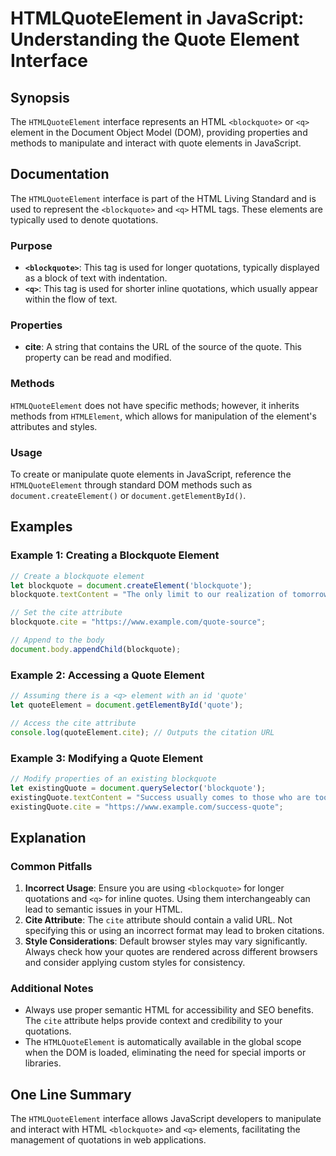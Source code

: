 <!--
Meta Description: # HTMLQuoteElement in JavaScript: Understanding the Quote Element Interface ## Synopsis The `HTMLQuoteElement` interface represents an HTML `<blockquo...
Meta Keywords: blockquote, quote, cite, element, htmlquoteelement
-->

# HTMLQuoteElement in JavaScript: Understanding the Quote Element Interface

## Synopsis
The `HTMLQuoteElement` interface represents an HTML `<blockquote>` or `<q>` element in the Document Object Model (DOM), providing properties and methods to manipulate and interact with quote elements in JavaScript.

## Documentation
The `HTMLQuoteElement` interface is part of the HTML Living Standard and is used to represent the `<blockquote>` and `<q>` HTML tags. These elements are typically used to denote quotations. 

### Purpose
- **`<blockquote>`**: This tag is used for longer quotations, typically displayed as a block of text with indentation.
- **`<q>`**: This tag is used for shorter inline quotations, which usually appear within the flow of text.

### Properties
- **cite**: A string that contains the URL of the source of the quote. This property can be read and modified.
  
### Methods
`HTMLQuoteElement` does not have specific methods; however, it inherits methods from `HTMLElement`, which allows for manipulation of the element's attributes and styles.

### Usage
To create or manipulate quote elements in JavaScript, reference the `HTMLQuoteElement` through standard DOM methods such as `document.createElement()` or `document.getElementById()`.

## Examples

### Example 1: Creating a Blockquote Element
```javascript
// Create a blockquote element
let blockquote = document.createElement('blockquote');
blockquote.textContent = "The only limit to our realization of tomorrow is our doubts of today.";

// Set the cite attribute
blockquote.cite = "https://www.example.com/quote-source";

// Append to the body
document.body.appendChild(blockquote);
```

### Example 2: Accessing a Quote Element
```javascript
// Assuming there is a <q> element with an id 'quote'
let quoteElement = document.getElementById('quote');

// Access the cite attribute
console.log(quoteElement.cite); // Outputs the citation URL
```

### Example 3: Modifying a Quote Element
```javascript
// Modify properties of an existing blockquote
let existingQuote = document.querySelector('blockquote');
existingQuote.textContent = "Success usually comes to those who are too busy to be looking for it.";
existingQuote.cite = "https://www.example.com/success-quote";
```

## Explanation
### Common Pitfalls
1. **Incorrect Usage**: Ensure you are using `<blockquote>` for longer quotations and `<q>` for inline quotes. Using them interchangeably can lead to semantic issues in your HTML.
2. **Cite Attribute**: The `cite` attribute should contain a valid URL. Not specifying this or using an incorrect format may lead to broken citations.
3. **Style Considerations**: Default browser styles may vary significantly. Always check how your quotes are rendered across different browsers and consider applying custom styles for consistency.

### Additional Notes
- Always use proper semantic HTML for accessibility and SEO benefits. The `cite` attribute helps provide context and credibility to your quotations.
- The `HTMLQuoteElement` is automatically available in the global scope when the DOM is loaded, eliminating the need for special imports or libraries.

## One Line Summary
The `HTMLQuoteElement` interface allows JavaScript developers to manipulate and interact with HTML `<blockquote>` and `<q>` elements, facilitating the management of quotations in web applications.